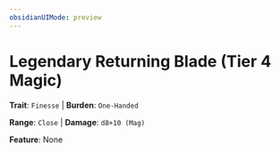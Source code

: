 ```yaml
---
obsidianUIMode: preview
---
```

# Legendary Returning Blade (Tier 4 Magic)

**Trait**: `Finesse` | **Burden**: `One-Handed`

**Range**: `Close` | **Damage**: `d8+10 (Mag)`

**Feature**: None
